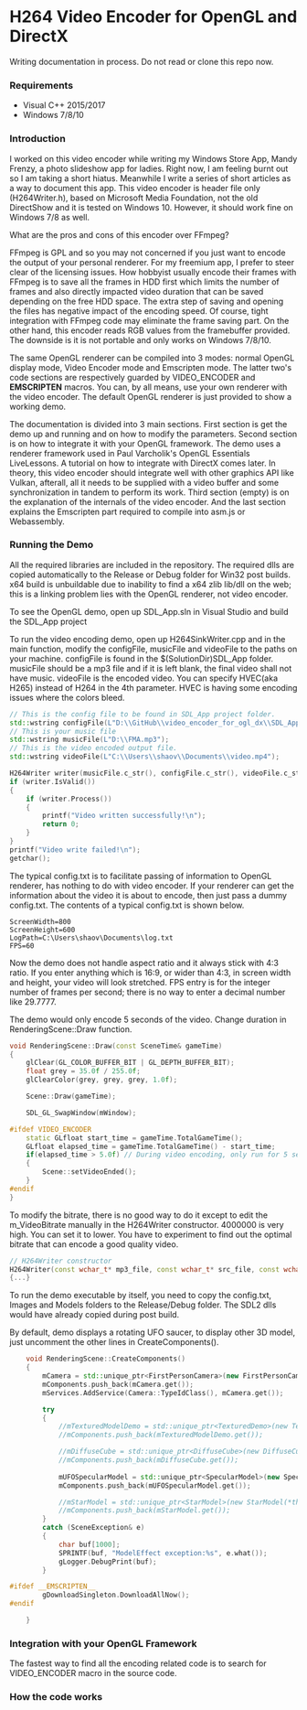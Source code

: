 # H264 Video Encoder for OpenGL and DirectX

Writing documentation in process. Do not read or clone this repo now.

### Requirements

* Visual C++ 2015/2017
* Windows 7/8/10

### Introduction

I worked on this video encoder while writing my Windows Store App, Mandy Frenzy, a photo slideshow app for ladies. Right now, I am feeling burnt out so I am taking a short hiatus. Meanwhile I write a series of short articles as a way to document this app. This video encoder is header file only (H264Writer.h), based on Microsoft Media Foundation, not the old DirectShow and it is tested on Windows 10. However, it should work fine on Windows 7/8 as well.

What are the pros and cons of this encoder over FFmpeg?

FFmpeg is GPL and so you may not concerned if you just want to encode the output of your personal renderer. For my freemium app, I prefer to steer clear of the licensing issues. How hobbyist usually encode their frames with FFmpeg is to save all the frames in HDD first which limits the number of frames and also directly impacted video duration that can be saved depending on the free HDD space. The extra step of saving and opening the files has negative impact of the encoding speed. Of course, tight integration with FFmpeg code may eliminate the frame saving part. On the other hand, this encoder reads RGB values from the framebuffer provided. The downside is it is not portable and only works on Windows 7/8/10.

The same OpenGL renderer can be compiled into 3 modes: normal OpenGL display mode, Video Encoder mode and Emscripten mode. The latter two's code sections are respectively guarded by VIDEO_ENCODER and __EMSCRIPTEN__ macros. You can, by all means, use your own renderer with the video encoder. The default OpenGL renderer is just provided to show a working demo.

The documentation is divided into 3 main sections. First section is get the demo up and running and on how to modify the parameters. Second section is on how to integrate it with your OpenGL framework. The demo uses a renderer framework used in Paul Varcholik's OpenGL Essentials LiveLessons. A tutorial on how to integrate with DirectX comes later. In theory, this video encoder should integrate well with other graphics API like Vulkan, afterall, all it needs to be supplied with a video buffer and some synchronization in tandem to perform its work. Third section (empty) is on the explanation of the internals of the video encoder. And the last section explains the Emscripten part required to compile into asm.js or Webassembly.

### Running the Demo

All the required libraries are included in the repository. The required dlls are copied automatically to the Release or Debug folder for Win32 post builds. x64 build is unbuildable due to inability to find a x64 zlib lib/dll on the web; this is a linking problem lies with the OpenGL renderer, not video encoder.

To see the OpenGL demo, open up SDL_App.sln in Visual Studio and build the SDL_App project

To run the video encoding demo, open up H264SinkWriter.cpp and in the main function, modify the configFile, musicFile and videoFile to the paths on your machine. configFile is found in the $(SolutionDir)SDL_App folder. musicFile should be a mp3 file and if it is left blank, the final video shall not have music. videoFile is the encoded video. You can specify HVEC(aka H265) instead of H264 in the 4th parameter. HVEC is having some encoding issues where the colors bleed.

```Cpp
// This is the config file to be found in SDL_App project folder.
std::wstring configFile(L"D:\\GitHub\\video_encoder_for_ogl_dx\\SDL_App\\SDL_App\\config.txt");
// This is your music file
std::wstring musicFile(L"D:\\FMA.mp3");
// This is the video encoded output file.
std::wstring videoFile(L"C:\\Users\\shaov\\Documents\\video.mp4");

H264Writer writer(musicFile.c_str(), configFile.c_str(), videoFile.c_str(), VideoCodec::H264);
if (writer.IsValid())
{
    if (writer.Process())
    {
        printf("Video written successfully!\n");
        return 0;
    }
}
printf("Video write failed!\n");
getchar();
```

The typical config.txt is to facilitate passing of information to OpenGL renderer, has nothing to do with video encoder. If your renderer can get the information about the video it is about to encode, then just pass a dummy config.txt. The contents of a typical config.txt is shown below.

```
ScreenWidth=800
ScreenHeight=600
LogPath=C:\Users\shaov\Documents\log.txt
FPS=60
```

Now the demo does not handle aspect ratio and it always stick with 4:3 ratio. If you enter anything which is 16:9, or wider than 4:3, in screen width and height, your video will look stretched. FPS entry is for the integer number of frames per second; there is no way to enter a decimal number like 29.7777.

The demo would only encode 5 seconds of the video. Change duration in RenderingScene::Draw function.

```Cpp
void RenderingScene::Draw(const SceneTime& gameTime)
{
    glClear(GL_COLOR_BUFFER_BIT | GL_DEPTH_BUFFER_BIT);
    float grey = 35.0f / 255.0f;
    glClearColor(grey, grey, grey, 1.0f);

    Scene::Draw(gameTime);

    SDL_GL_SwapWindow(mWindow);

#ifdef VIDEO_ENCODER
    static GLfloat start_time = gameTime.TotalGameTime();
    GLfloat elapsed_time = gameTime.TotalGameTime() - start_time;
    if(elapsed_time > 5.0f) // During video encoding, only run for 5 seconds.
    {
        Scene::setVideoEnded();
    }
#endif
}
```

To modify the bitrate, there is no good way to do it except to edit the m_VideoBitrate manually in the H264Writer constructor. 4000000 is very high. You can set it to lower. You have to experiment to find out the optimal bitrate that can encode a good quality video.

```Cpp
// H264Writer constructor
H264Writer(const wchar_t* mp3_file, const wchar_t* src_file, const wchar_t* dest_file, VideoCodec codec, UINT32 bitrate = 4000000) :
{...}
```

To run the demo executable by itself, you need to copy the config.txt, Images and Models folders to the Release/Debug folder. The SDL2 dlls would have already copied during post build.

By default, demo displays a rotating UFO saucer, to display other 3D model, just uncomment the other lines in CreateComponents(). 

```Cpp
	void RenderingScene::CreateComponents()
	{
		mCamera = std::unique_ptr<FirstPersonCamera>(new FirstPersonCamera(*this, 45.0f, 1.0f / 0.75f, 0.01f, 100.0f));
		mComponents.push_back(mCamera.get());
		mServices.AddService(Camera::TypeIdClass(), mCamera.get());

		try
		{
			//mTexturedModelDemo = std::unique_ptr<TexturedDemo>(new TexturedDemo(*this, *mCamera));
			//mComponents.push_back(mTexturedModelDemo.get());

			//mDiffuseCube = std::unique_ptr<DiffuseCube>(new DiffuseCube(*this, *mCamera, "Cube.obj.txt", "Cube.mtl.txt"));
			//mComponents.push_back(mDiffuseCube.get());
			
			mUFOSpecularModel = std::unique_ptr<SpecularModel>(new SpecularModel(*this, *mCamera, "UFOSaucer3.jpg", "UFOSaucer.obj.txt.zip", "UFOSaucer.mtl.txt"));
			mComponents.push_back(mUFOSpecularModel.get());

			//mStarModel = std::unique_ptr<StarModel>(new StarModel(*this, *mCamera, glm::vec3(1.0f,1.0f,0.0f), "Star.obj.txt", "Star.mtl.txt"));
			//mComponents.push_back(mStarModel.get());
		}
		catch (SceneException& e)
		{
			char buf[1000];
			SPRINTF(buf, "ModelEffect exception:%s", e.what());
			gLogger.DebugPrint(buf);
		}

#ifdef __EMSCRIPTEN__
		gDownloadSingleton.DownloadAllNow();
#endif

	}
```

### Integration with your OpenGL Framework

The fastest way to find all the encoding related code is to search for VIDEO_ENCODER macro in the source code. 

### How the code works